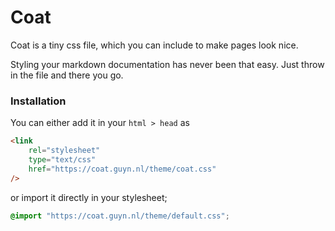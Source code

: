 # Coat

Coat is a tiny css file, which you can include to make pages look nice.

Styling your markdown documentation has never been that easy. Just throw in the file and there you go.

### Installation

You can either add it in your `html > head` as

```html
<link
	rel="stylesheet"
	type="text/css"
	href="https://coat.guyn.nl/theme/coat.css"
/>
```

or import it directly in your stylesheet;

```css
@import "https://coat.guyn.nl/theme/default.css";
```
